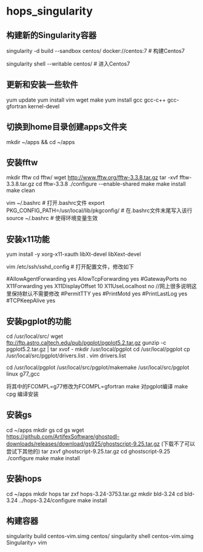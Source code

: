 # hops_singularity

## 构建新的Singularity容器

singularity -d build --sandbox centos/ docker://centos:7 # 构建Centos7

singularity shell --writable centos/ # 进入Centos7

## 更新和安装一些软件

yum update
yum install vim wget make
yum install gcc gcc-c++ gcc-gfortran kernel-devel


## 切换到home目录创建apps文件夹

mkdir ~/apps && cd ~/apps

## 安装fftw

mkdir fftw
cd fftw/
wget http://www.fftw.org/fftw-3.3.8.tar.gz
tar -xvf fftw-3.3.8.tar.gz
cd fftw-3.3.8
./configure --enable-shared
make
make install
make clean


vim ~/.bashrc # 打开.bashrc文件
export PKG_CONFIG_PATH=/usr/local/lib/pkgconfig/ # 在.bashrc文件末尾写入该行
source ~/.bashrc # 使得环境变量生效

## 安装x11功能

yum install -y xorg-x11-xauth libXt-devel libXext-devel


vim /etc/ssh/sshd_config # 打开配置文件，修改如下

#AllowAgentForwarding yes
AllowTcpForwarding yes
#GatewayPorts no
X11Forwarding yes
X11DisplayOffset 10
X11UseLocalhost no   //网上很多说明这里保持默认不需要修改
#PermitTTY yes
#PrintMotd yes
#PrintLastLog yes
#TCPKeepAlive yes

## 安装pgplot的功能


cd /usr/local/src/
wget ftp://ftp.astro.caltech.edu/pub/pgplot/pgplot5.2.tar.gz
gunzip -c pgplot5.2.tar.gz | tar xvof -
mkdir /usr/local/pgplot
cd /usr/local/pgplot
cp /usr/local/src/pgplot/drivers.list .
vim drivers.list

cd /usr/local/pgplot
/usr/local/src/pgplot/makemake /usr/local/src/pgplot linux g77_gcc

将其中的FCOMPL=g77修改为FCOMPL=gfortran
make 对pgplot编译
make cpg 编译安装


## 安装gs

cd ~/apps
mkdir gs
cd gs
wget  https://github.com/ArtifexSoftware/ghostpdl-downloads/releases/download/gs925/ghostscript-9.25.tar.gz
(下载不了可以尝试下其他的)
tar zxvf ghostscript-9.25.tar.gz
cd ghostscript-9.25
 ./configure
make
make install


## 安装hops

cd ~/apps
mkdir hops
tar zxf hops-3.24-3753.tar.gz
mkdir bld-3.24
cd bld-3.24
../hops-3.24/configure
make install


## 构建容器

singularity build centos-vim.simg centos/
singularity shell centos-vim.simg
Singularity> vim
